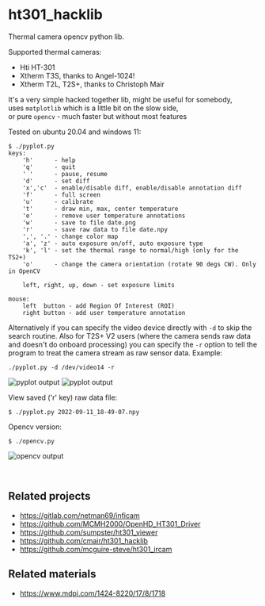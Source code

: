 # ht301_hacklib
Thermal camera opencv python lib.

Supported thermal cameras:
- Hti HT-301
- Xtherm T3S, thanks to Angel-1024!
- Xtherm T2L, T2S+, thanks to Christoph Mair

It's a very simple hacked together lib, might be useful for somebody,  
uses `matplotlib` which is a little bit on the slow side,  
or pure `opencv` - much faster but without most features

Tested on ubuntu 20.04 and windows 11:

```
$ ./pyplot.py
keys:
    'h'      - help
    'q'      - quit
    ' '      - pause, resume
    'd'      - set diff
    'x','c'  - enable/disable diff, enable/disable annotation diff
    'f'      - full screen
    'u'      - calibrate
    't'      - draw min, max, center temperature
    'e'      - remove user temperature annotations
    'w'      - save to file date.png
    'r'      - save raw data to file date.npy
    ',', '.' - change color map
    'a', 'z' - auto exposure on/off, auto exposure type
    'k', 'l' - set the thermal range to normal/high (only for the TS2+)
    'o'      - change the camera orientation (rotate 90 degs CW). Only in OpenCV
    
    left, right, up, down - set exposure limits

mouse:
    left  button - add Region Of Interest (ROI)
    right button - add user temperature annotation
```

Alternatively if you can specify the video device directly with `-d` to skip the search routine. Also for T2S+ V2 users (where the camera sends raw data and doesn't do onboard processing) you can specify the `-r` option to tell the program to treat the camera stream as raw sensor data.
Example:

```
./pyplot.py -d /dev/video14 -r
```

![pyplot output](docs/pyplot-output1.png)
![pyplot output](docs/pyplot-output2.png)

View saved ('r' key) raw data file:
```
$ ./pyplot.py 2022-09-11_18-49-07.npy
```

Opencv version:
```
$ ./opencv.py
```
![opencv output](docs/opencv-output.png)

<br>

## Related projects

- https://gitlab.com/netman69/inficam
- https://github.com/MCMH2000/OpenHD_HT301_Driver
- https://github.com/sumpster/ht301_viewer
- https://github.com/cmair/ht301_hacklib
- https://github.com/mcguire-steve/ht301_ircam

## Related materials
- https://www.mdpi.com/1424-8220/17/8/1718

